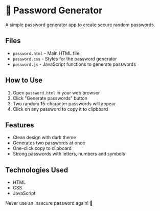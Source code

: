 # 🔐 Password Generator
A simple password generator app to create secure random passwords.

## Files
- `password.html` - Main HTML file
- `password.css` - Styles for the password generator  
- `password.js` - JavaScript functions to generate passwords

## How to Use
1. Open `password.html` in your web browser
2. Click "Generate passwords" button
3. Two random 15-character passwords will appear
4. Click on any password to copy it to clipboard

## Features
- Clean design with dark theme
- Generates two passwords at once
- One-click copy to clipboard
- Strong passwords with letters, numbers and symbols

## Technologies Used
- HTML
- CSS  
- JavaScript

Never use an insecure password again! 🔐
